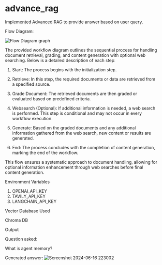 # advance_rag

Implemented Advanced RAG to provide answer based on user query.

Flow Diagram:

![Flow Diagram graph](https://github.com/gokulsabari22/advance_rag/assets/57941940/e022d475-420d-4447-8a1d-9f5ad071b6bc)


The provided workflow diagram outlines the sequential process for handling document retrieval, grading, and content generation with optional web searching. Below is a detailed description of each step:

1) Start: The process begins with the initialization step.

2) Retrieve: In this step, the required documents or data are retrieved from a specified source.

3) Grade Document: The retrieved documents are then graded or evaluated based on predefined criteria.

4) Websearch (Optional): If additional information is needed, a web search is performed. This step is conditional and may not occur in every workflow execution.

5) Generate: Based on the graded documents and any additional information gathered from the web search, new content or results are generated.

6) End: The process concludes with the completion of content generation, marking the end of the workflow.

This flow ensures a systematic approach to document handling, allowing for optional information enhancement through web searches before final content generation.


Environment Variables

1) OPENAI_API_KEY
2) TAVILY_API_KEY
3) LANGCHAIN_API_KEY

Vector Database Used

Chroma DB

Output

Question asked:

What is agent memory?

Generated answer:
![Screenshot 2024-06-16 223002](https://github.com/gokulsabari22/advance_rag/assets/57941940/ef830e6b-0382-4150-b72a-19929e434107)
